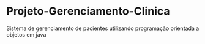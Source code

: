 # Projeto-Gerenciamento-Clinica
Sistema de gerenciamento de pacientes utilizando programação orientada a objetos em java
